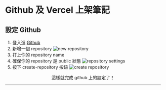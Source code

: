 # Github 及 Vercel 上架筆記

## 設定 Github

1. 登入進 [Github](https://github.com/)
2. 新增一個 repository
![new repository](/20220310-note/new-repository.png)
3. 打上你的 repository name
4. 確保你的 repository 是 public 狀態
![repository settings](/20220310-note/create-repository.png)
5. 按下 create-repository 按鈕
![create repository](/20220310-note/press-create.png)

<center>這樣就完成 github 上的設定了！</center>

---